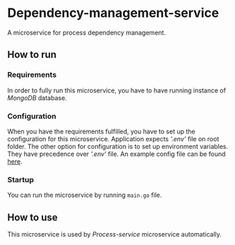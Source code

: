 # Dependency-management-service
A microservice for process dependency management.

## How to run

### Requirements
In order to fully run this microservice, you have to have running instance of *MongoDB* database.

### Configuration
When you have the requirements fulfilled, you have to set up the configuration for this microservice. Application
expects *'.env'* file on root folder. The other option for configuration is to set up environment variables. They have
precedence over *'.env'* file. An example config file can be found [here](example.env).

### Startup
You can run the microservice by running `main.go` file.

## How to use
This microservice is used by *Process-service* microservice automatically.
